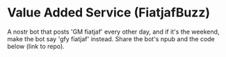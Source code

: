 # Value Added Service (FiatjafBuzz)

A nostr bot that posts 'GM fiatjaf' every other day,
and if it's the weekend, make the bot say 'gfy fiatjaf' instead.
Share the bot's npub and the code below (link to repo).